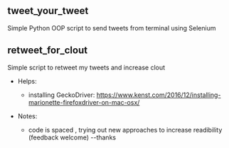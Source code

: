 ## tweet_your_tweet
Simple Python OOP script to send tweets from terminal using Selenium

## retweet_for_clout
Simple script to retweet my tweets and increase clout

  - Helps:
    - installing GeckoDriver: https://www.kenst.com/2016/12/installing-marionette-firefoxdriver-on-mac-osx/ 

  - Notes: 
    - code is spaced , trying out new approaches to increase readibility (feedback welcome)  --thanks

    
